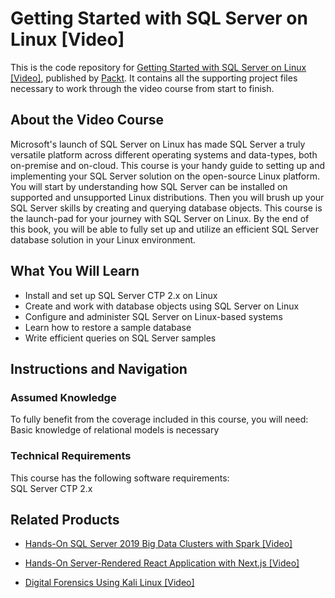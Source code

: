 # Getting Started with SQL Server on Linux [Video]
This is the code repository for [Getting Started with SQL Server on Linux [Video]](https://www.packtpub.com/big-data-and-business-intelligence/getting-started-sql-server-linux?utm_source=github&utm_medium=repository&utm_campaign=9781788836135), published by [Packt](https://www.packtpub.com/?utm_source=github). It contains all the supporting project files necessary to work through the video course from start to finish.
## About the Video Course
Microsoft's launch of SQL Server on Linux has made SQL Server a truly versatile platform across different operating systems and data-types, both on-premise and on-cloud.
This course is your handy guide to setting up and implementing your SQL Server solution on the open-source Linux platform. You will start by understanding how SQL Server can be installed on supported and unsupported Linux distributions. Then you will brush up your SQL Server skills by creating and querying database objects. This course is the launch-pad for your journey with SQL Server on Linux.
By the end of this book, you will be able to fully set up and utilize an efficient SQL Server database solution in your Linux environment.

<H2>What You Will Learn</H2>
<DIV class=book-info-will-learn-text>
<UL>
<LI>Install and set up SQL Server CTP 2.x on Linux 
<LI>Create and work with database objects using SQL Server on Linux 
<LI>Configure and administer SQL Server on Linux-based systems 
<LI>Learn how to restore a sample database 
<LI>Write efficient queries on SQL Server samples </LI></UL></DIV>

## Instructions and Navigation
### Assumed Knowledge
To fully benefit from the coverage included in this course, you will need:<br/>
Basic knowledge of relational models is necessary
### Technical Requirements
This course has the following software requirements:<br/>
SQL Server CTP 2.x

## Related Products
* [Hands-On SQL Server 2019 Big Data Clusters with Spark [Video]](https://www.packtpub.com/big-data-and-business-intelligence/hands-sql-server-2019-big-data-clusters-spark-video?utm_source=github&utm_medium=repository&utm_campaign=9781838559755)

* [Hands-On Server-Rendered React Application with Next.js [Video]](https://www.packtpub.com/application-development/hands-server-rendered-react-application-nextjs-video?utm_source=github&utm_medium=repository&utm_campaign=9781838647490)

* [Digital Forensics Using Kali Linux [Video]](https://www.packtpub.com/networking-and-servers/digital-forensics-using-kali-linux-video?utm_source=github&utm_medium=repository&utm_campaign=9781838829384)

